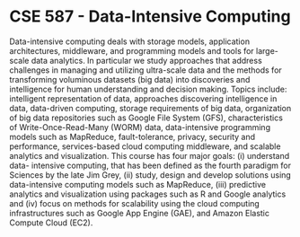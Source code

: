 # CSE 587 - Data-Intensive Computing

Data-intensive computing deals with storage models, application architectures, middleware, and programming models and tools for large-scale data analytics. In particular we study approaches that address challenges in managing and utilizing ultra-scale data and the methods for transforming voluminous datasets (big data) into discoveries and intelligence for human understanding and decision making. Topics include: intelligent representation of data, approaches discovering intelligence in data, data-driven computing, storage requirements of big data, organization of big data repositories such as Google File System (GFS), characteristics of Write-Once-Read-Many (WORM) data, data-intensive programming models such as MapReduce, fault-tolerance, privacy, security and performance, services-based cloud computing middleware, and scalable analytics and visualization. This course has four major goals: (i) understand data- intensive computing, that has been defined as the fourth paradigm for Sciences by the late Jim Grey, (ii) study, design and develop solutions using data-intensive computing models such as MapReduce, (iii) predictive analytics and visualization using packages such as R and Google analytics and (iv) focus on methods for scalability using the cloud computing infrastructures such as Google App Engine (GAE), and Amazon Elastic Compute Cloud (EC2).
